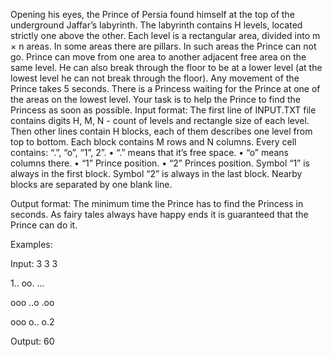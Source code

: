 Opening his eyes, the Prince of Persia found himself at the top of the underground Jaffar’s labyrinth. The labyrinth contains H levels, located strictly one above the other. Each level is a rectangular area, divided into m × n areas. In some areas there are pillars. In such areas the Prince can not go.
Prince can move from one area to another adjacent free area on the same level. He can also break through the floor to be at a lower level (at the lowest level he can not break through the floor). Any movement of the Prince takes 5 seconds.
There is a Princess waiting for the Prince at one of the areas on the lowest level. Your task is to help the Prince to find the Princess as soon as possible.
Input format:
The first line of INPUT.TXT file contains digits H, M, N - count of levels and rectangle size of each level. Then other lines contain H blocks, each of them describes one level from top to bottom. Each block contains M rows and N columns. Every cell contains: “.”, “o”, “1”, 2”.
•	“.” means that it’s free space.
•	“o” means columns there.
•	“1” Prince position.
•	“2” Princes position.
Symbol “1” is always in the first block. Symbol “2” is always in the last block. Nearby blocks are separated by one blank line.

Output format:
The minimum time the Prince has to find the Princess in seconds. As fairy tales always have happy ends it is guaranteed that the Prince can do it.


Examples:
 
Input:
3 3 3
 
1..
oo.
...
 
ooo
..o
.oo
 
ooo
o..
o.2
 
Output:
60 
